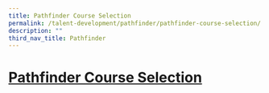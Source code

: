 ```yaml
---
title: Pathfinder Course Selection
permalink: /talent-development/pathfinder/pathfinder-course-selection/
description: ""
third_nav_title: Pathfinder
---
```


# [Pathfinder Course Selection](https://site1.acsindep.edu.sg/links/PathfinderCourseSelector.aspx)
